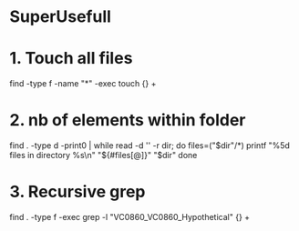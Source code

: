 # SuperUsefull


# 1. Touch all files
find  -type f  -name "*" -exec touch {} +

# 2. nb of elements within folder
find . -type d -print0 | while read -d '' -r dir; do
    files=("$dir"/*)
    printf "%5d files in directory %s\n" "${#files[@]}" "$dir"
done

# 3.  Recursive grep
 find . -type f -exec grep -l "VC0860_VC0860_Hypothetical" {} +
